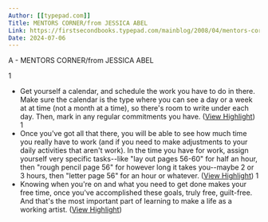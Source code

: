 ```yaml
---
Author: [[typepad.com]]
Title: MENTORS CORNER/from JESSICA ABEL
Link: https://firstsecondbooks.typepad.com/mainblog/2008/04/mentors-corne-1.html
Date: 2024-07-06
---
```

A - MENTORS CORNER/from JESSICA ABEL

1
- Get yourself a calendar, and schedule the work you have to do in there.
  Make sure the calendar is the type where you can see a day or a week at at time (not a month at a time), so there's room to write under each day. Then, mark in any regular commitments you have. ([View Highlight](https://read.readwise.io/read/01h1ynst0y4qa6xqcqjpezmhwz))
1
- Once you've got all that there, you will be able to see how much time you really have to work (and if you need to make adjustments to your daily activities that aren't work). In the time you have for work, assign yourself very specific tasks--like "lay out pages 56-60" for half an hour, then "rough pencil page 56" for however long it takes you--maybe 2 or 3 hours, then "letter page 56" for an hour or whatever. ([View Highlight](https://read.readwise.io/read/01h1ynt2z18qqce8a1qh5069xw))
1
- Knowing when you're on and what you need to get done makes your free time, once you've accomplished these goals, truly free, guilt-free. And that's the most important part of learning to make a life as a working artist. ([View Highlight](https://read.readwise.io/read/01h1ynrpy7be45he1cy13dnep5))
